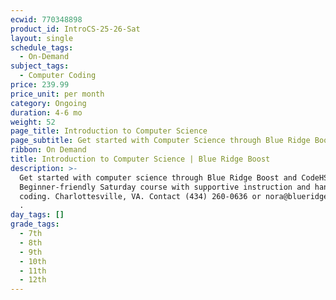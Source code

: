 ```yaml
---
ecwid: 770348898
product_id: IntroCS-25-26-Sat
layout: single
schedule_tags:
  - On-Demand
subject_tags:
  - Computer Coding
price: 239.99
price_unit: per month
category: Ongoing
duration: 4-6 mo
weight: 52
page_title: Introduction to Computer Science
page_subtitle: Get started with Computer Science through Blue Ridge Boost and CodeHS!
ribbon: On Demand
title: Introduction to Computer Science | Blue Ridge Boost
description: >-
  Get started with computer science through Blue Ridge Boost and CodeHS.
  Beginner-friendly Saturday course with supportive instruction and hands-on
  coding. Charlottesville, VA. Contact (434) 260-0636 or nora@blueridgeboost.com
  .
day_tags: []
grade_tags:
  - 7th
  - 8th
  - 9th
  - 10th
  - 11th
  - 12th
---
```


